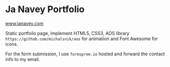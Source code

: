# Ja Navey Portfolio
www.janavey.com

Static portfoilo page, implement HTML5, CSS3, AOS library `https://github.com/michalsnik/aos` for animation and Font Awesome for icons.

For the form submission, I use `formspree.io` hosted and forward the contact info to my email.


